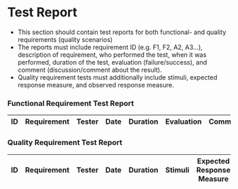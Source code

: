 # Test Report

- This section should contain test reports for both functional- and quality
  requirements (quality scenarios)
- The reports must include requirement ID (e.g. F1, F2, A2, A3…), description of
  requirement, who performed the test, when it was performed, duration of
  the test, evaluation (failure/success), and comment (discussion/comment
  about the result).
- Quality requirement tests must additionally include stimuli, expected
  response measure, and observed response measure.

### Functional Requirement Test Report

| ID  | Requirement | Tester | Date | Duration | Evaluation | Comment |
| --- | ----------- | ------ | ---- | -------- | ---------- | ------- |

### Quality Requirement Test Report

| ID  | Requirement | Tester | Date | Duration | Stimuli | Expected Response Measure | Observed Response Measure | Comment |
| --- | ----------- | ------ | ---- | -------- | ------- | ------------------------- | ------------------------- | ------- |
